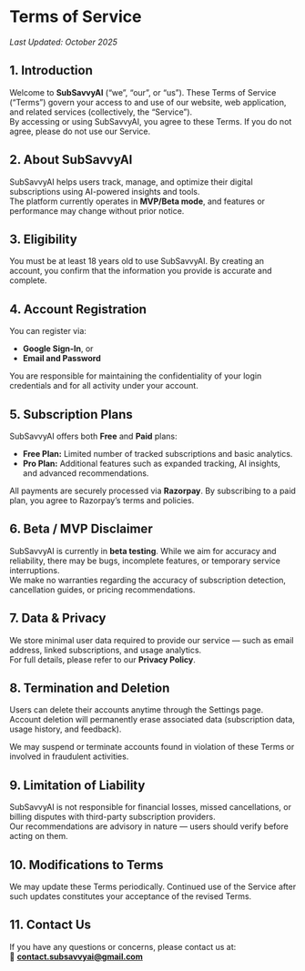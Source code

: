 # Terms of Service
_Last Updated: October 2025_

## 1. Introduction
Welcome to **SubSavvyAI** (“we”, “our”, or “us”). These Terms of Service (“Terms”) govern your access to and use of our website, web application, and related services (collectively, the “Service”).  
By accessing or using SubSavvyAI, you agree to these Terms. If you do not agree, please do not use our Service.

## 2. About SubSavvyAI
SubSavvyAI helps users track, manage, and optimize their digital subscriptions using AI-powered insights and tools.  
The platform currently operates in **MVP/Beta mode**, and features or performance may change without prior notice.

## 3. Eligibility
You must be at least 18 years old to use SubSavvyAI. By creating an account, you confirm that the information you provide is accurate and complete.

## 4. Account Registration
You can register via:
- **Google Sign-In**, or  
- **Email and Password**  

You are responsible for maintaining the confidentiality of your login credentials and for all activity under your account.

## 5. Subscription Plans
SubSavvyAI offers both **Free** and **Paid** plans:  
- **Free Plan:** Limited number of tracked subscriptions and basic analytics.  
- **Pro Plan:** Additional features such as expanded tracking, AI insights, and advanced recommendations.  

All payments are securely processed via **Razorpay**. By subscribing to a paid plan, you agree to Razorpay’s terms and policies.

## 6. Beta / MVP Disclaimer
SubSavvyAI is currently in **beta testing**. While we aim for accuracy and reliability, there may be bugs, incomplete features, or temporary service interruptions.  
We make no warranties regarding the accuracy of subscription detection, cancellation guides, or pricing recommendations.

## 7. Data & Privacy
We store minimal user data required to provide our service — such as email address, linked subscriptions, and usage analytics.  
For full details, please refer to our **Privacy Policy**.  

## 8. Termination and Deletion
Users can delete their accounts anytime through the Settings page. Account deletion will permanently erase associated data (subscription data, usage history, and feedback).  

We may suspend or terminate accounts found in violation of these Terms or involved in fraudulent activities.

## 9. Limitation of Liability
SubSavvyAI is not responsible for financial losses, missed cancellations, or billing disputes with third-party subscription providers.  
Our recommendations are advisory in nature — users should verify before acting on them.

## 10. Modifications to Terms
We may update these Terms periodically. Continued use of the Service after such updates constitutes your acceptance of the revised Terms.

## 11. Contact Us
If you have any questions or concerns, please contact us at:  
📧 **contact.subsavvyai@gmail.com**
